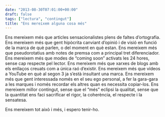 ```yaml
---
date: "2013-08-30T07:01:00+00:00"
draft: false
tags: ["lectura", "contingut"]
title: "Ens mereixem alguna cosa més"
---
```

Ens mereixem més que articles sensacionalistes plens de faltes d’ortografia. Ens mereixem més que gent hipòcrita canviant d’opinió i de visió en funció de la marca de què parlen, o del moment en què estan. Ens mereixem més que pseudorotatius amb notes de premsa com a principal tret diferenciador. Ens mereixem més que modes de “coming soon” activats les 24 hores, sense cap respecte pel lector. Ens mereixem més que xarxes de blogs amb els enllaços creuats com a única raó d’existir. Ens mereixem més que vídeos a YouTube en què al segon 3 ja s’està insultant una marca. Ens mereixem més que gent interessada només en el seu ego personal, a fer la gara-gara a les marques i només recordar els altres quan es necessita copiar-los. Ens mereixem millor contingut, sense que el “més” eclipsi la qualitat, sense que la quantitat ens faci sacrificar el rigor, la coherència, el respecte i la sensatesa. 

Ens mereixem tot això i més, i espero tenir-ho.